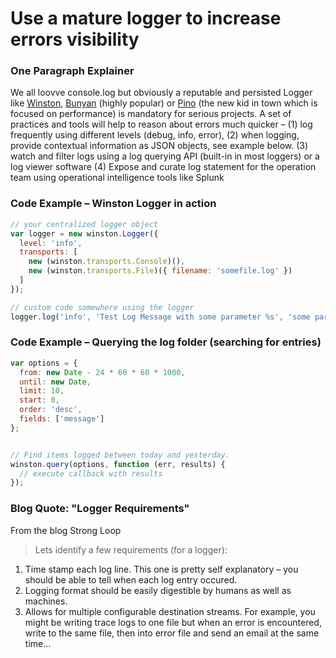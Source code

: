 # Use a mature logger to increase errors visibility

### One Paragraph Explainer

We all loovve console.log but obviously a reputable and persisted Logger like [Winston][winston], [Bunyan][bunyan] (highly popular) or [Pino][pino] (the new kid in town which is focused on performance) is mandatory for serious projects. A set of practices and tools will help to reason about errors much quicker – (1) log frequently using different levels (debug, info, error), (2) when logging, provide contextual information as JSON objects, see example below. (3) watch and filter logs using a log querying API (built-in in most loggers) or a log viewer software
(4) Expose and curate log statement for the operation team using operational intelligence tools like Splunk

[winston]: https://www.npmjs.com/package/winston
[bunyan]: https://www.npmjs.com/package/bunyan
[pino]: https://www.npmjs.com/package/pino

### Code Example – Winston Logger in action

```javascript
// your centralized logger object
var logger = new winston.Logger({
  level: 'info',
  transports: [
    new (winston.transports.Console)(),
    new (winston.transports.File)({ filename: 'somefile.log' })
  ]
});

// custom code somewhere using the logger
logger.log('info', 'Test Log Message with some parameter %s', 'some parameter', { anything: 'This is metadata' });

```

### Code Example – Querying the log folder (searching for entries)

```javascript
var options = {
  from: new Date - 24 * 60 * 60 * 1000,
  until: new Date,
  limit: 10,
  start: 0,
  order: 'desc',
  fields: ['message']
};


// Find items logged between today and yesterday.
winston.query(options, function (err, results) {
  // execute callback with results
});

```

### Blog Quote: "Logger Requirements"
 From the blog Strong Loop

 > Lets identify a few requirements (for a logger):
1. Time stamp each log line. This one is pretty self explanatory – you should be able to tell when each log entry occured.
2. Logging format should be easily digestible by humans as well as machines.
3. Allows for multiple configurable destination streams. For example, you might be writing trace logs to one file but when an error is encountered, write to the same file, then into error file and send an email at the same time…
